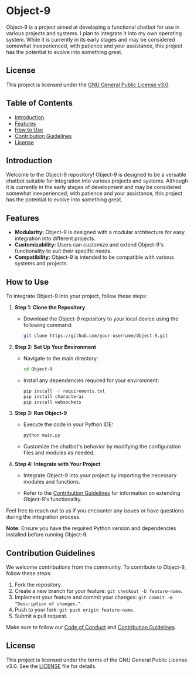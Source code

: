 # Object-9

Object-9 is a project aimed at developing a functional chatbot for use in various projects and systems. I plan to integrate it into my own operating system. While it is currently in its early stages and may be considered somewhat inexperienced, with patience and your assistance, this project has the potential to evolve into something great.

## License

This project is licensed under the [GNU General Public License v3.0](LICENSE).

## Table of Contents

- [Introduction](#introduction)
- [Features](#features)
- [How to Use](#how-to-use)
- [Contribution Guidelines](#contribution-guidelines)
- [License](#license)

## Introduction

Welcome to the Object-9 repository! Object-9 is designed to be a versatile chatbot suitable for integration into various projects and systems. Although it is currently in the early stages of development and may be considered somewhat inexperienced, with patience and your assistance, this project has the potential to evolve into something great.

## Features

- **Modularity:** Object-9 is designed with a modular architecture for easy integration into different projects.
- **Customizability:** Users can customize and extend Object-9's functionality to suit their specific needs.
- **Compatibility:** Object-9 is intended to be compatible with various systems and projects.

## How to Use

To integrate Object-9 into your project, follow these steps:

1. **Step 1: Clone the Repository**
   - Download the Object-9 repository to your local device using the following command:

     ```bash
     git clone https://github.com/your-username/Object-9.git
     ```

2. **Step 2: Set Up Your Environment**
   - Navigate to the main directory:

     ```bash
     cd Object-9
     ```

   - Install any dependencies required for your environment:

     ```bash
     pip install -r requirements.txt
     pip install characterai
     pip install websockets
     ```

3. **Step 3: Run Object-9**
   - Execute the code in your Python IDE:

     ```python
     python main.py
     ```

   - Customize the chatbot's behavior by modifying the configuration files and modules as needed.

4. **Step 4: Integrate with Your Project**
   - Integrate Object-9 into your project by importing the necessary modules and functions.

   - Refer to the [Contribution Guidelines](CONTRIBUTING.md) for information on extending Object-9's functionality.

Feel free to reach out to us if you encounter any issues or have questions during the integration process.

**Note:** Ensure you have the required Python version and dependencies installed before running Object-9.

## Contribution Guidelines

We welcome contributions from the community. To contribute to Object-9, follow these steps:

1. Fork the repository.
2. Create a new branch for your feature: `git checkout -b feature-name`.
3. Implement your feature and commit your changes: `git commit -m "Description of changes."`.
4. Push to your fork: `git push origin feature-name`.
5. Submit a pull request.

Make sure to follow our [Code of Conduct](CODE_OF_CONDUCT.md) and [Contribution Guidelines](CONTRIBUTING.md).

## License

This project is licensed under the terms of the GNU General Public License v3.0. See the [LICENSE](LICENSE) file for details.
